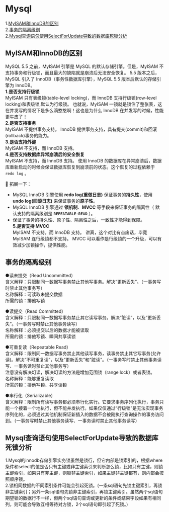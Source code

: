 # Mysql  
1.[MyISAM和InnoDB的区别](#MyISAM和InnoDB的区别)    
2.[事务的隔离级别](#事务的隔离级别)  
2.[Mysql查询语句使用SelectForUpdate导致的数据库死锁分析](#Mysql查询语句使用SelectForUpdate导致的数据库死锁分析)  

## MyISAM和InnoDB的区别  
MySQL 5.5 之前，MyISAM 引擎是 MySQL 的默认存储引擎。但是，MyISAM 不支持事务和行级锁，而且最大的缺陷就是崩溃后无法安全恢复。
5.5 版本之后，MySQL 引入了 InnoDB（事务性数据库引擎），MySQL 5.5 版本后默认的存储引擎为 InnoDB。  
**1.是否支持行级锁**  
MyISAM 只有表级锁(table-level locking)，而 InnoDB 支持行级锁(row-level locking)和表级锁,默认为行级锁。
也就说，MyISAM 一锁就是锁住了整张表，这在并发写的情况下是多么滴憨憨啊！这也是为什么 InnoDB 在并发写的时候，性能更牛皮了！  
**2.是否支持事务**  
MyISAM 不提供事务支持。
InnoDB 提供事务支持，具有提交(commit)和回滚(rollback)事务的能力。  
**3.是否支持外键**  
MyISAM 不支持，而 InnoDB 支持。  
**4.是否支持数据库异常崩溃后的安全恢复**    
MyISAM 不支持，而 InnoDB 支持。
使用 InnoDB 的数据库在异常崩溃后，数据库重新启动的时候会保证数据库恢复到崩溃前的状态。这个恢复的过程依赖于 `redo log` 。  
 
🌈 拓展一下：  
- MySQL InnoDB 引擎使用 **redo log(重做日志)** 保证事务的**持久性**，使用 **undo log(回滚日志)** 来保证事务的**原子性**。
- MySQL InnoDB 引擎通过 **锁机制**、**MVCC** 等手段来保证事务的隔离性（ 默认支持的隔离级别是 **`REPEATABLE-READ`** ）。
- 保证了事务的持久性、原子性、隔离性之后，一致性才能得到保障。  
**5.是否支持 MVCC**    
MyISAM 不支持，而 InnoDB 支持。
讲真，这个对比有点废话，毕竟 MyISAM 连行级锁都不支持。
MVCC 可以看作是行级锁的一个升级，可以有效减少加锁操作，提供性能。  

## 事务的隔离级别  
●读未提交（Read Uncommitted）  
含义解释：只限制同一数据写事务禁止其他写事务。解决”更新丢失”。（一事务写时禁止其他事务写）  
名称解释：可读取未提交数据  
所需的锁：排他写锁  

●读提交（Read Committed）  
含义解释：只限制同一数据写事务禁止其它读写事务。解决”脏读”，以及”更新丢失”。（一事务写时禁止其他事务读写）  
名称解释：必须提交以后的数据才能被读取  
所需的锁：排他写锁、瞬间共享读锁  

●可重复读（Repeatable Read）  
含义解释：限制同一数据写事务禁止其他读写事务，读事务禁止其它写事务(允许读)。解决”不可重复读”，以及”更新丢失”和”脏读”。（一事务写时禁止其他事务读写、一事务读时禁止其他事务写）  
注意没有解决幻读，解决幻读的方法是增加范围锁（range lock）或者表锁。  
名称解释：能够重复读取  
所需的锁：排他写锁、共享读锁  

●串行化（Serializable）  
含义解释：限制所有读写事务都必须串行化实行。它要求事务序列化执行，事务只能一个接着一个地执行，但不能并发执行。如果仅仅通过“行级锁”是无法实现事务序列化的，必须通过其他机制保证新插入的数据不会被刚执行查询操作的事务访问到。（一事务写时禁止其他事务读写、一事务读时禁止其他事务读写）  

## Mysql查询语句使用SelectForUpdate导致的数据库死锁分析  
1.Mysql的innodb存储引擎实务锁虽然是锁行，但它内部是锁索引的，根据where条件和select的值是否只有主键或非主键索引来判断怎么锁，比如只有主键，则锁主键索引，如果只有非主键，则锁非主键索引，如果主键非主键都有，则内部会按照顺序锁。   
2.锁相同数据的不同索引条件可能会引起死锁。(一条sql语句先锁主键索引，再锁非主键索引；另外一条sql语句先锁非主键索引，再锁主键索引。虽然两个sql语句期望锁的数据行不一样，但两个sql语句查询或更新的条件或结果字段如果有相同列，则可能会导致互相等待对方锁，2个sql语句即引起了死锁。)    

